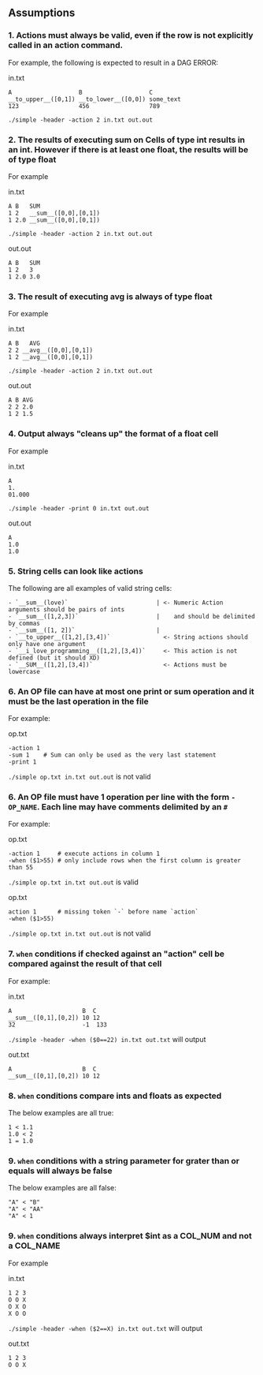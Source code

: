 ## Assumptions

### 1. Actions must always be valid, even if the row is not explicitly called in an action command. 

For example, the following is expected to result in a DAG ERROR:

in.txt
```
A                   B                   C
__to_upper__([0,1]) __to_lower__([0,0]) some_text
123                 456                 789
```

`./simple -header -action 2 in.txt out.out`

### 2. The results of executing __sum__ on Cells of type int results in an int. However if there is at least one float, the results will be of type float

For example

in.txt
```
A B   SUM
1 2   __sum__([0,0],[0,1])
1 2.0 __sum__([0,0],[0,1])
```

`./simple -header -action 2 in.txt out.out`

out.out
```
A B   SUM
1 2   3
1 2.0 3.0
```

### 3. The result of executing __avg__ is always of type float

For example

in.txt
```
A B   AVG
2 2 __avg__([0,0],[0,1])
1 2 __avg__([0,0],[0,1])
```

`./simple -header -action 2 in.txt out.out`

out.out
```
A B AVG
2 2 2.0
1 2 1.5
```

### 4. Output always "cleans up" the format of a float cell

For example

in.txt
```
A
1.
01.000
```

`./simple -header -print 0 in.txt out.out`

out.out
```
A
1.0
1.0
```

### 5. String cells can look like actions

The following are all examples of valid string cells:
```
- `__sum__(love)`                         | <- Numeric Action arguments should be pairs of ints 
- `__sum__([1,2,3])`                      |    and should be delimited by commas
- `__sum__([1, 2])`                       |
- `__to_upper__([1,2],[3,4])`               <- String actions should only have one argument 
- `__i_love_programming__([1,2],[3,4])`     <- This action is not defined (but it should XD)
- `__SUM__([1,2],[3,4])`                    <- Actions must be lowercase
```

### 6. An OP file can have at most one print or sum operation and it must be the last operation in the file

For example:

op.txt
```
-action 1
-sum 1    # Sum can only be used as the very last statement
-print 1
```

`./simple op.txt in.txt out.out` is not valid

### 6. An OP file must have 1 operation per line with the form `-OP_NAME`. Each line may have comments delimited by an `#`

For example:

op.txt
```
-action 1     # execute actions in column 1
-when ($1>55) # only include rows when the first column is greater than 55
```

`./simple op.txt in.txt out.out` is valid

op.txt
```
action 1      # missing token `-` before name `action`
-when ($1>55)
```

`./simple op.txt in.txt out.out` is not valid

### 7. `when` conditions if checked against an "action" cell be compared against the result of that cell

For example:

in.txt
```
A                    B  C
__sum__([0,1],[0,2]) 10 12
32                   -1  133
```

`./simple -header -when ($0==22) in.txt out.txt` will output

out.txt
```
A                    B  C
__sum__([0,1],[0,2]) 10 12
```

### 8. `when` conditions compare ints and floats as expected

The below examples are all true:
```
1 < 1.1
1.0 < 2
1 = 1.0
```

### 9. `when` conditions with a string parameter for grater than or equals will always be false

The below examples are all false:
```
"A" < "B"
"A" < "AA"
"A" < 1
```

### 9. `when` conditions always interpret $int as a COL_NUM and not a COL_NAME

For example

in.txt
```
1 2 3
O O X
O X O
X O O
```

`./simple -header -when ($2==X) in.txt out.txt` will output

out.txt
```
1 2 3
O O X
```
